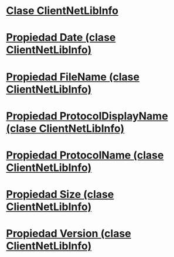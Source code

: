 # [Clase ClientNetLibInfo](clientnetlibinfo-class.md)
# [Propiedad Date (clase ClientNetLibInfo)](date-property-clientnetlibinfo-class.md)
# [Propiedad FileName (clase ClientNetLibInfo)](filename-property-clientnetlibinfo-class.md)
# [Propiedad ProtocolDisplayName (clase ClientNetLibInfo)](protocoldisplayname-property-clientnetlibinfo-class.md)
# [Propiedad ProtocolName (clase ClientNetLibInfo)](protocolname-property-clientnetlibinfo-class.md)
# [Propiedad Size (clase ClientNetLibInfo)](size-property-clientnetlibinfo-class.md)
# [Propiedad Version (clase ClientNetLibInfo)](version-property-clientnetlibinfo-class.md)
